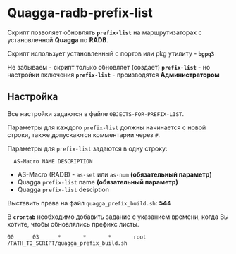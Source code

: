 # Quagga-radb-prefix-list
Скрипт позволяет обновлять **`prefix-list`** на маршрутизаторах с  установленной **Quagga** по **RADB**.

Скрипт использует установленный с портов или pkg утилиту - **`bgpq3`**

Не забываем - скрипт только обновляет (создает) **`prefix-list`** - но настройки включения **`prefix-list`** - производятся **Администратором**

## Настройка
Все настройки задаются в файле `OBJECTS-FOR-PREFIX-LIST`.

Параметры для каждого `prefix-list` должны начинается с новой строки, также допускаются комментарии через `#`.

Параметры для `prefix-list` задаются в одну строку:

      AS-Macro NAME DESCRIPTION

- AS-Macro (RADB) - `as-set` или `as-num` **(обязательный параметр)**
- Quagga `prefix-list` name **(обязательный параметр)**
- Quagga `prefix-list` desciption 

Выставить права на файл `quagga_prefix_build.sh`: **544**

В **`crontab`** необходимо добавить задание с указанием времени, когда Вы хотите, чтобы обновлялись префикс листы.

`00		 03		 *		 *		 *		 root	 /PATH_TO_SCRIPT/quagga_prefix_build.sh`

